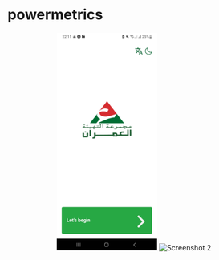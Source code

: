 # powermetrics
<p align="center">
  <img src="/screenshots/first-page-light.jpg" alt="Screenshot 1" width="200px">
  <img src="/screenshots/first-page-dark.jpg" alt="Screenshot 2" width="200px">
</p>
